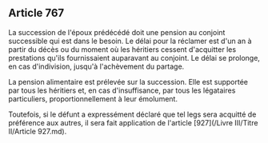 Article 767
----
La succession de l'époux prédécédé doit une pension au conjoint successible qui
est dans le besoin. Le délai pour la réclamer est d'un an à partir du décès ou
du moment où les héritiers cessent d'acquitter les prestations qu'ils
fournissaient auparavant au conjoint. Le délai se prolonge, en cas d'indivision,
jusqu'à l'achèvement du partage.

La pension alimentaire est prélevée sur la succession. Elle est supportée par
tous les héritiers et, en cas d'insuffisance, par tous les légataires
particuliers, proportionnellement à leur émolument.

Toutefois, si le défunt a expressément déclaré que tel legs sera acquitté de
préférence aux autres, il sera fait application de l'article [927](/Livre III/Titre II/Article 927.md).

